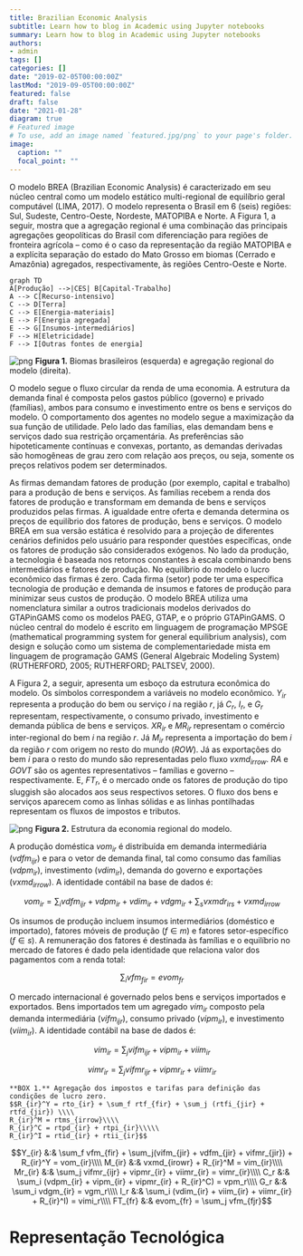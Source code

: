```yaml
---
title: Brazilian Economic Analysis
subtitle: Learn how to blog in Academic using Jupyter notebooks
summary: Learn how to blog in Academic using Jupyter notebooks
authors:
- admin
tags: []
categories: []
date: "2019-02-05T00:00:00Z"
lastMod: "2019-09-05T00:00:00Z"
featured: false
draft: false
date: "2021-01-28"
diagram: true
# Featured image
# To use, add an image named `featured.jpg/png` to your page's folder.
image:
  caption: ""
  focal_point: ""
---
```

O modelo BREA (Brazilian Economic Analysis) é caracterizado em seu núcleo central
como um modelo estático multi-regional de equilíbrio geral computável (LIMA, 2017).
O modelo representa o Brasil em 6 (seis) regiões: Sul, Sudeste, Centro-Oeste, Nordeste, MATOPIBA e Norte.
A Figura 1, a seguir, mostra que a agregação regional é uma combinação das principais
agregações geopolíticas do Brasil com diferenciação para regiões de fronteira agrícola –
como é o caso da representação da região MATOPIBA e a explícita separação do estado do
Mato Grosso em biomas (Cerrado e Amazônia) agregados, respectivamente,
às regiões Centro-Oeste e Norte.

```mermaid
graph TD
A[Produção] -->|CES| B[Capital-Trabalho]
A --> C[Recurso-intensivo]
C --> D[Terra]
C --> E[Energia-materiais]
E --> F[Energia agregada]
E --> G[Insumos-intermediários]
F --> H[Eletricidade]
F --> I[Outras fontes de energia]
```

![png](/img/breareg.png)
**Figura 1.** Biomas brasileiros (esquerda) e agregação regional do modelo (direita).

O modelo segue o fluxo circular da renda de uma economia. A estrutura da demanda final é composta pelos gastos público (governo) e privado (famílias), ambos para consumo e investimento entre os bens e serviços do modelo. O comportamento dos agentes no modelo segue a maximização da sua função de utilidade. Pelo lado das famílias, elas demandam bens e serviços dado sua restrição orçamentária. As preferências são hipoteticamente contínuas e convexas, portanto, as demandas derivadas são homogêneas de grau zero com relação aos preços, ou seja, somente os preços relativos podem ser determinados.

As firmas demandam fatores de produção (por exemplo, capital e trabalho) para a produção de bens e serviços. As famílias recebem a renda dos fatores de produção e transformam em demanda de bens e serviços produzidos pelas firmas. A igualdade entre oferta e demanda determina os preços de equilíbrio dos fatores de produção, bens e serviços. O modelo BREA em sua versão estática é resolvido para a projeção de diferentes cenários definidos pelo usuário para responder questões específicas, onde os fatores de produção são considerados exógenos.
No lado da produção, a tecnologia é baseada nos retornos constantes à escala combinando bens intermediários e fatores de produção. No equilíbrio do modelo o lucro econômico das firmas é zero. Cada firma (setor) pode ter uma específica tecnologia de produção e demanda de insumos e fatores de produção para minimizar seus custos de produção.
O modelo BREA utiliza uma nomenclatura similar a outros tradicionais modelos derivados do GTAPinGAMS como os modelos PAEG, GTAP, e o próprio GTAPinGAMS. O núcleo central do modelo é escrito em linguagem de programação MPSGE (mathematical programming system for general equilibrium analysis), com design e solução como um sistema de complementariedade mista em linguagem de programação GAMS (General Algebraic Modeling System) (RUTHERFORD, 2005; RUTHERFORD; PALTSEV, 2000).

A Figura 2, a seguir, apresenta um esboço da estrutura econômica do modelo. Os símbolos correspondem a variáveis no modelo econômico. $Y_{ir}$ representa a produção do bem ou serviço $i$ na região $r$, já $C_r$, $I_r$, e $G_r$ representam, respectivamente, o consumo privado, investimento e demanda pública de bens e serviços. $XR_{ir}$  e $MR_{ir}$ representam o comércio inter-regional do bem $i$ na região $r$. Já $M_{ir}$ representa a importação do bem $i$ da região $r$ com origem no resto do mundo ($ROW$). Já as exportações do bem $i$ para o resto do mundo são representadas pelo fluxo $vxmd_{irrow}$. $RA$ e $GOVT$ são os agentes representativos – famílias e governo – respectivamente. E, $FT_r$, é o mercado onde os fatores de produção do tipo sluggish são alocados aos seus respectivos setores. O fluxo dos bens e serviços aparecem como as linhas sólidas e as linhas pontilhadas representam os fluxos de impostos e tributos.

![png](/img/breastruct.png)
**Figura 2.** Estrutura da economia regional do modelo.

A produção doméstica $vom_{ir}$ é distribuída em demanda intermediária ($vdfm_{ijr}$) e para o vetor de demanda final, tal como consumo das famílias ($vdpm_{ir}$), investimento ($vdim_{ir}$), demanda do governo e exportações ($vxmd_{irrow}$). A identidade contábil na base de dados é:

$$vom_{ir} = \sum_i vdfm_{ijr} + vdpm_{ir} + vdim_{ir} + vdgm_{ir} + \sum_s vxmdr_{irs} + vxmd_{irrow}$$

Os insumos de produção incluem insumos intermediários (doméstico e importado), fatores móveis de produção ($f ∈ m$) e fatores setor-específico ($f ∈ s$). A remuneração dos fatores é destinada às famílias e o equilíbrio no mercado de fatores é dado pela identidade que relaciona valor dos pagamentos com a renda total:

$$\sum_i vfm_{fir} = evom_{fr}$$

O mercado internacional é governado pelos bens e serviços importados e exportados. Bens importados tem um agregado $vim_{ir}$ composto pela demanda intermediária ($vifm_{ijr}$), consumo privado ($vipm_{ir}$), e investimento ($viim_{ir}$). A identidade contábil na base de dados é:

$$vim_{ir} = \sum_j vifm_{ijr} + vipm_{ir} + viim_{ir}$$

$$vimr_{ir} = \sum_j vifmr_{ijr} + vipmr_{ir} + viimr_{ir}$$

```
**BOX 1.** Agregação dos impostos e tarifas para definição das condições de lucro zero.
$$R_{ir}^Y = rto_{ir} + \sum_f rtf_{fir} + \sum_j (rtfi_{jir} + rtfd_{jir}) \\\\
R_{ir}^M = rtms_{irrow}\\\\
R_{ir}^C = rtpd_{ir} + rtpi_{ir}\\\\\
R_{ir}^I = rtid_{ir} + rtii_{ir}$$
```


$$Y_{ir} &:& \sum_f vfm_{fir} + \sum_j(vifm_{jir} + vdfm_{jir} + vifmr_{jir}) + R_{ir}^Y = vom_{ir}\\\\
M_{ir} &:& vxmd_{irowr} + R_{ir}^M = vim_{ir}\\\\
Mr_{ir} &:& \sum_j vifmr_{ijr} + vipmr_{ir} + viimr_{ir} = vimr_{ir}\\\\
C_r &:& \sum_i (vdpm_{ir} + vipm_{ir} + vipmr_{ir} + R_{ir}^C) = vpm_r\\\\
G_r &:& \sum_i vdgm_{ir} = vgm_r\\\\
I_r &:& \sum_i (vdim_{ir} + viim_{ir} + viimr_{ir} + R_{ir}^I) = vimi_r\\\\
FT_{fr} &:& evom_{fr} = \sum_j vfm_{fjr}$$

# Representação Tecnológica
